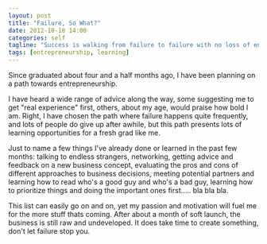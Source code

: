 ```yaml
---
layout: post
title: "Failure, So What?"
date: 2012-10-18 14:00
categories: self
tagline: "Success is walking from failure to failure with no loss of enthusiasm. -Winston Churchill"
tags: [entrepreneurship, learning]
---
```


Since graduated about four and a half months ago, I have been planning on a path towards entrepreneurship. 

I have heard a wide range of advice along the way, some suggesting me to get "real experience" first, others, about my age, would praise how bold I am. Right, I have chosen the path where failure happens quite frequently, and lots of people do give up after awhile, but this path presents lots of learning opportunities for a fresh grad like me. 

Just to name a few things I've already done or learned in the past few months: talking to endless strangers, networking, getting advice and feedback on a new business concept, evaluating the pros and cons of different approaches to business decisions, meeting potential partners and learning how to read who's a good guy and who's a bad guy, learning how to prioritize things and doing the important ones first..... bla bla bla. 

This list can easily go on and on, yet my passion and motivation will fuel me for the more stuff thats coming. After about a month of soft launch, the business is still raw and undeveloped. It does take time to create something, don't let failure stop you.